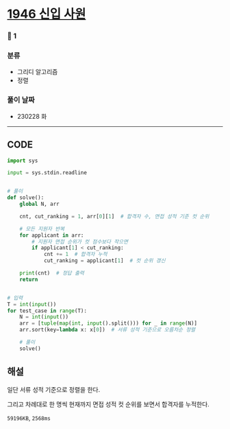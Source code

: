 # [1946 신입 사원](https://www.acmicpc.net/problem/1946)

### 🥈 1

### 분류

- 그리디 알고리즘
- 정렬

### 풀이 날짜

- 230228 화

---

## CODE

```python
import sys

input = sys.stdin.readline


# 풀이
def solve():
    global N, arr

    cnt, cut_ranking = 1, arr[0][1]  # 합격자 수, 면접 성적 기준 컷 순위

    # 모든 지원자 반복
    for applicant in arr:
        # 지원자 면접 순위가 컷 점수보다 작으면
        if applicant[1] < cut_ranking:
            cnt += 1  # 합격자 누적
            cut_ranking = applicant[1]  # 컷 순위 갱신

    print(cnt)  # 정답 출력
    return


# 입력
T = int(input())
for test_case in range(T):
    N = int(input())
    arr = [tuple(map(int, input().split())) for _ in range(N)]
    arr.sort(key=lambda x: x[0])  # 서류 성적 기준으로 오름차순 정렬

    # 풀이
    solve()

```

## 해설

일단 서류 성적 기준으로 정렬을 한다.

그리고 차례대로 한 명씩 현재까지 면접 성적 컷 순위를 보면서 합격자를 누적한다.

`59196KB`, `2568ms`
